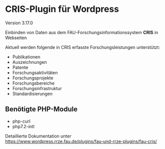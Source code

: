 CRIS-Plugin für Wordpress
=========================

Version 3.17.0

Einbinden von Daten aus dem FAU-Forschungsinformationssystem <strong>CRIS</strong> in Webseiten

Aktuell werden folgende in CRIS erfasste Forschungsleistungen unterstützt:
- Publikationen
- Auszeichnungen
- Patente
- Forschungsaktivitäten
- Forschungsprojekte
- Forschungsbereiche
- Forschungsinfrastruktur
- Standardisierungen

## Benötigte PHP-Module

* php-curl
* php7.2-intl


Detaillierte Dokumentation unter https://www.wordpress.rrze.fau.de/plugins/fau-und-rrze-plugins/fau-cris/
